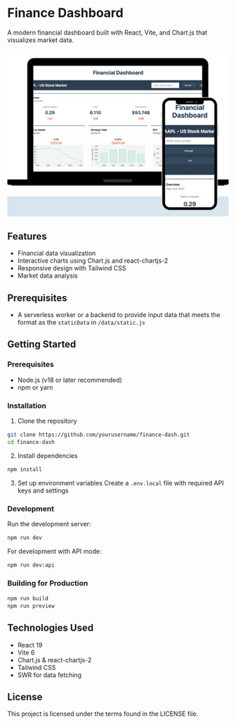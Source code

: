 # Finance Dashboard

A modern financial dashboard built with React, Vite, and Chart.js that visualizes market data.

![finance dashboard screenshots](./src/assets/finance-dash.png)

## Features

- Financial data visualization
- Interactive charts using Chart.js and react-chartjs-2
- Responsive design with Tailwind CSS
- Market data analysis

## Prerequisites
- A serverless worker or a backend to provide input data that meets the format as the `staticData` in `/data/static.js`

## Getting Started

### Prerequisites

- Node.js (v18 or later recommended)
- npm or yarn

### Installation

1. Clone the repository
```bash
git clone https://github.com/yourusername/finance-dash.git
cd finance-dash
```

2. Install dependencies
```bash
npm install
```

3. Set up environment variables
Create a `.env.local` file with required API keys and settings


### Development

Run the development server:
```bash
npm run dev
```

For development with API mode:
```bash
npm run dev:api
```

### Building for Production

```bash
npm run build
npm run preview
```

## Technologies Used

- React 19
- Vite 6
- Chart.js & react-chartjs-2
- Tailwind CSS
- SWR for data fetching

## License

This project is licensed under the terms found in the LICENSE file.
